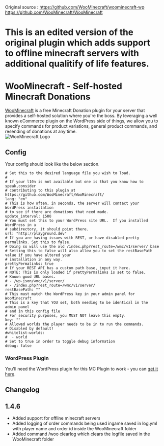 
Original source : 
https://github.com/WooMinecraft/woominecraft-wp
https://github.com/WooMinecraft/WooMinecraft

# This is an edited version of the original plugin which adds support to offline minecraft servers with additional qualitify of life features.

# WooMinecraft - Self-hosted Minecraft Donations

[WooMinecraft](http://woominecraft.com) is a free Minecraft Donation plugin for your server that provides a self-hosted solution where you're the boss.  By leveraging a well known eCommerce plugin on the
WordPress side of things, we allow you to specify commands for product variations, general product commands, and resending of donations at any time.   
![WooMinecraft Logo](https://raw.githubusercontent.com/WooMinecraft/WooMinecraft/main/src/main/resources/wmc-logo.jpg)

## Config
Your config should look like the below section.
```
# Set this to the desired language file you wish to load.
#
# If your l10n is not available but one is that you know how to speak,consider
# contributing to this plugin at https://github.com/WooMinecraft/WooMinecraft/
lang: "en"
# This is how often, in seconds, the server will contact your WordPress installation
# to see if there are donations that need made.
update_interval: 1500
# You must set this to your WordPress site URL.  If you installed WordPress in a
# subdirectory, it should point there.
url: "http://playground.dev"
# If you are having issues with REST, or have disabled pretty permalinks. Set this to false.
# Doing so will use the old /index.php?rest_route=/wmc/v1/server/ base
# Setting this to false will also allow you to set the restBasePath value if you have altered your
# installation in any way.
prettyPermalinks: true
# If your REST API has a custom path base, input it here. 
# NOTE: This is only loaded if prettyPermalinks is set to false.
# Known good URL bases.
# - /wp-json/wmc/v1/server/
# - /index.php?rest_route=/wmc/v1/server/
restBasePath: ""
# This must match the WordPress key in your admin panel for WooMinecraft
# This is a key that YOU set, both needing to be identical in the admin panel
# and in this config file
# For security purposes, you MUST NOT leave this empty.
key: ""
# Allowed worlds the player needs to be in to run the commands.
# Disabled by default!
#whitelist-worlds:
#  - world
# Set to true in order to toggle debug information
debug: false
```


### WordPress Plugin
You'll need the WordPress plugin for this MC Plugin to work - you can [get it here](https://github.com/WooMinecraft/woominecraft-wp).

## Changelog

## 1.4.6
* Added support for offline minecraft servers
* Added logging of order commands being used ingame saved in log.yml with player name and order id inside the WooMinecraft folder
* Added command /woo clearlog which clears the logfile saved in the WooMinecraft folder
